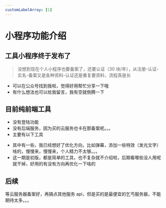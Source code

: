 ```yaml
---
customLabelArray: [1]
---
```


# <Label :level='1'/> 小程序功能介绍

## 工具小程序终于发布了

> 没想到现在个人小程序也要备案了，还要认证（30 块/年），从注册-认证-实名-备案又是各种资料-认证还是重复要资料，流程真是长

- 可以在公众号找到我啦，觉得好用帮忙分享一下哦
- 有什么想法也可以给我留言，我有空就倒腾一下

## 目前纯前端工具

- 没有登陆功能
- 没有后端服务，因为买的云服务也卡在那备案呢。。。
- 主要有以下工具

* 其中有一些，我已经想好了优化方向，比如弹幕，添加一些特效（发光文字）啥的，慢慢来，慢慢来，个人精力不太够。。。
* 这一期是初版，都是简单的工具，也不复杂就不介绍啦，后期看哪些没人用呢就干掉，好用的有没有方向再优化一下啥的

## 后续

等云服务器备案好，再搞点其他服务 api，但是买的是最便宜的乞丐服务器，不能期待太多。。。
